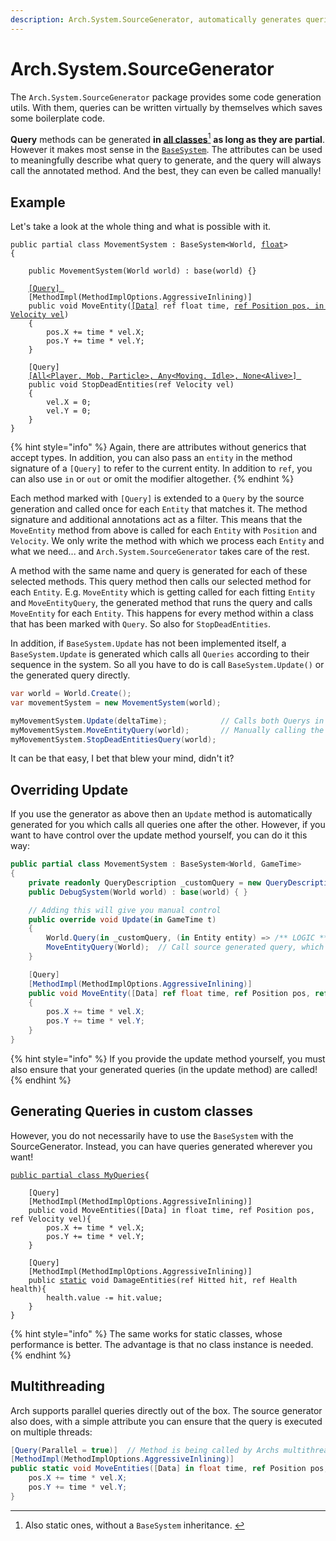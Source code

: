 ```yaml
---
description: Arch.System.SourceGenerator, automatically generates queries for you.
---
```


# Arch.System.SourceGenerator

The `Arch.System.SourceGenerator` package provides some code generation utils. With them, queries can be written virtually by themselves which saves some boilerplate code.

**Query** methods can be generated **in** [**all classes**](#user-content-fn-1)[^1] **as long as they are partial**. However it makes most sense in the [`BaseSystem`](arch.system.md). The attributes can be used to meaningfully describe what query to generate, and the query will always call the annotated method. And the best, they can even be called manually!

## Example

Let's take a look at the whole thing and what is possible with it.

<pre class="language-csharp"><code class="lang-csharp">public partial class MovementSystem : BaseSystem&#x3C;World, <a data-footnote-ref href="#user-content-fn-2">float</a>>
{

    public MovementSystem(World world) : base(world) {}
    
    <a data-footnote-ref href="#user-content-fn-3">[Query] </a>
    [MethodImpl(MethodImplOptions.AggressiveInlining)]
    public void MoveEntity(<a data-footnote-ref href="#user-content-fn-4">[Data]</a> ref float time, <a data-footnote-ref href="#user-content-fn-5">ref Position pos, in Velocity vel</a>)
    {
        pos.X += time * vel.X;
        pos.Y += time * vel.Y;
    }
    
    [Query]
    <a data-footnote-ref href="#user-content-fn-6">[All&#x3C;Player, Mob, Particle>, Any&#x3C;Moving, Idle>, None&#x3C;Alive>] </a>
    public void StopDeadEntities(ref Velocity vel)
    {
        vel.X = 0;
        vel.Y = 0;
    }
}
</code></pre>

{% hint style="info" %}
Again, there are attributes without generics that accept types. In addition, you can also pass an `entity` in the method signature of a `[Query]` to refer to the current entity. In addition to `ref`, you can also use `in` or `out` or omit the modifier altogether.
{% endhint %}

Each method marked with `[Query]` is extended to a `Query` by the source generation and called once for each `Entity` that matches it. The method signature and additional annotations act as a filter. This means that the `MoveEntity` method from above is called for each `Entity` with `Position` and `Velocity`. We only write the method with which we process each `Entity` and what we need... and `Arch.System.SourceGenerator` takes care of the rest.&#x20;

A method with the same name and query is generated for each of these selected methods. This query method then calls our selected method for each `Entity`. E.g. `MoveEntity` which is getting called for each fitting `Entity` and `MoveEntityQuery`, the generated method that runs the query and calls `MoveEntity` for each `Entity`. This happens for every method within a class that has been marked with `Query`. So also for `StopDeadEntities`.&#x20;

In addition, if `BaseSystem.Update` has not been implemented itself, a `BaseSystem.Update` is generated which calls all `Queries` according to their sequence in the system. So all you have to do is call `BaseSystem.Update()` or the generated query directly.

```csharp
var world = World.Create();
var movementSystem = new MovementSystem(world);

myMovementSystem.Update(deltaTime);            // Calls both Querys in order automatically
myMovementSystem.MoveEntityQuery(world);       // Manually calling the querys
myMovementSystem.StopDeadEntitiesQuery(world);
```

It can be that easy, I bet that blew your mind, didn't it?

## Overriding Update

If you use the generator as above then an `Update` method is automatically generated for you which calls all queries one after the other. However, if you want to have control over the update method yourself, you can do it this way:

```csharp
public partial class MovementSystem : BaseSystem<World, GameTime>
{
    private readonly QueryDescription _customQuery = new QueryDescription().WithAll<Position, Velocity>();
    public DebugSystem(World world) : base(world) { }

    // Adding this will give you manual control
    public override void Update(in GameTime t)
    {
        World.Query(in _customQuery, (in Entity entity) => /** LOGIC **/ ));
        MoveEntityQuery(World);  // Call source generated query, which calls the MoveEntity method
    }

    [Query]
    [MethodImpl(MethodImplOptions.AggressiveInlining)]
    public void MoveEntity([Data] ref float time, ref Position pos, ref Velocity vel)
    {
        pos.X += time * vel.X;
        pos.Y += time * vel.Y;
    }
}
```

{% hint style="info" %}
If you provide the update method yourself, you must also ensure that your generated queries (in the update method) are called!
{% endhint %}

## Generating Queries in custom classes

However, you do not necessarily have to use the `BaseSystem` with the SourceGenerator. Instead, you can have queries generated wherever you want!

<pre class="language-csharp"><code class="lang-csharp"><a data-footnote-ref href="#user-content-fn-7">public partial class MyQueries</a>{

    [Query]
    [MethodImpl(MethodImplOptions.AggressiveInlining)]
    public void MoveEntities([Data] in float time, ref Position pos, ref Velocity vel){
        pos.X += time * vel.X;
        pos.Y += time * vel.Y;
    }
    
    [Query]
    [MethodImpl(MethodImplOptions.AggressiveInlining)]
    public <a data-footnote-ref href="#user-content-fn-8">static</a> void DamageEntities(ref Hitted hit, ref Health health){
        health.value -= hit.value;
    }
}
</code></pre>

{% hint style="info" %}
The same works for static classes, whose performance is better. The advantage is that no class instance is needed.
{% endhint %}

## Multithreading

Arch supports parallel queries directly out of the box. The source generator also does, with a simple attribute you can ensure that the query is executed on multiple threads:

```csharp
[Query(Parallel = true)]  // Method is being called by Archs multithreading. 
[MethodImpl(MethodImplOptions.AggressiveInlining)]
public static void MoveEntities([Data] in float time, ref Position pos, ref Velocity vel){
    pos.X += time * vel.X;
    pos.Y += time * vel.Y;
}
```

[^1]: Also static ones, without a `BaseSystem` inheritance.&#x20;

[^2]: A value that we pass into the system with `Update` and which we can access with `[Data]` in the query.

[^3]: Marks this method so that a query is generated from this method and its signature.

[^4]: Specifies that this value is entered into the query from outside in order to process it further here.

[^5]: The components of the individual entity that we access and edit.

[^6]: A filter so that we only process certain entities.

[^7]: Also works if this class is `static`.&#x20;

[^8]: Generating static methods also works!&#x20;
